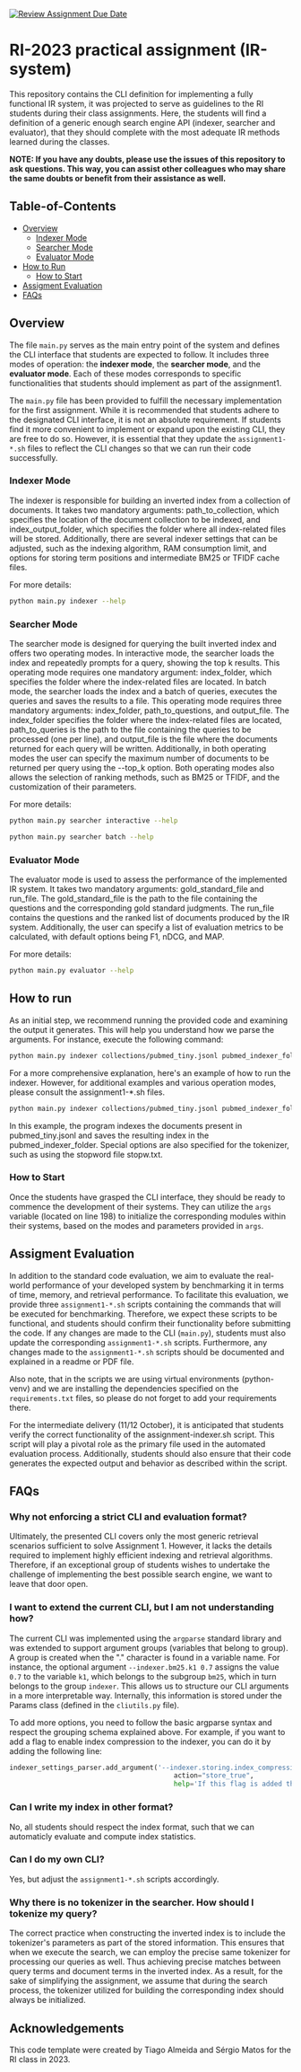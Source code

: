 [![Review Assignment Due Date](https://classroom.github.com/assets/deadline-readme-button-24ddc0f5d75046c5622901739e7c5dd533143b0c8e959d652212380cedb1ea36.svg)](https://classroom.github.com/a/Er3VCUTS)
# RI-2023 practical assignment (IR-system)

This repository contains the CLI definition for implementing a fully functional IR system, it was projected to serve as guidelines to the RI students during their class assignments. Here, the students will find a definition of a generic enough search engine API (indexer, searcher and evaluator), that they should complete with the most adequate IR methods learned during the classes.

**NOTE: If you have any doubts, please use the issues of this repository to ask questions. This way, you can assist other colleagues who may share the same doubts or benefit from their assistance as well.**

## Table-of-Contents

* [Overview](overview)
	* [Indexer Mode](#indexer-mode)
    * [Searcher Mode](#searcher-mode)
    * [Evaluator Mode](#evaluator-mode)
* [How to Run](#how-to-run)
    * [How to Start](#how-to-start)
* [Assigment Evaluation](#assigment-evaluation)
* [FAQs](#faqs)

## Overview

The file `main.py` serves as the main entry point of the system and defines the CLI interface that students are expected to follow. It includes three modes of operation: the **indexer mode**, the **searcher mode**, and the **evaluator mode**. Each of these modes corresponds to specific functionalities that students should implement as part of the assignment1. 

The `main.py` file has been provided to fulfill the necessary implementation for the first assignment. While it is recommended that students adhere to the designated CLI interface, it is not an absolute requirement. If students find it more convenient to implement or expand upon the existing CLI, they are free to do so. However, it is essential that they update the `assignment1-*.sh` files to reflect the CLI changes so that we can run their code successfully.

### Indexer Mode

The indexer is responsible for building an inverted index from a collection of documents. It takes two mandatory arguments: path_to_collection, which specifies the location of the document collection to be indexed, and index_output_folder, which specifies the folder where all index-related files will be stored. Additionally, there are several indexer settings that can be adjusted, such as the indexing algorithm, RAM consumption limit, and options for storing term positions and intermediate BM25 or TFIDF cache files.

For more details:
```bash
python main.py indexer --help
```

### Searcher Mode

The searcher mode is designed for querying the built inverted index and offers two operating modes. In interactive mode, the searcher loads the index and repeatedly prompts for a query,  showing the top k results. This operating mode requires one mandatory argument: index_folder, which specifies the folder where the index-related files are located. In batch mode, the searcher loads the index and a batch of queries, executes the queries and saves the results to a file. This operating mode requires three mandatory arguments: index_folder, path_to_questions, and output_file. The index_folder specifies the folder where the index-related files are located, path_to_queries is the path to the file containing the queries to be processed (one per line), and output_file is the file where the documents returned for each query will be written. Additionally, in both operating modes the user can specify the maximum number of documents to be returned per query using the --top_k option. Both operating modes also allows the selection of ranking methods, such as BM25 or TFIDF, and the customization of their parameters.

For more details:
```bash
python main.py searcher interactive --help
```

```bash
python main.py searcher batch --help
```

### Evaluator Mode

The evaluator mode is used to assess the performance of the implemented IR system. It takes two mandatory arguments: gold_standard_file and run_file. The gold_standard_file is the path to the file containing the questions and the corresponding gold standard judgments. The run_file contains the questions and the ranked list of documents produced by the IR system. Additionally, the user can specify a list of evaluation metrics to be calculated, with default options being F1, nDCG, and MAP.

For more details:
```bash
python main.py evaluator --help
```

## How to run

As an initial step, we recommend running the provided code and examining the output it generates. This will help you understand how we parse the arguments. For instance, execute the following command:

```bash
python main.py indexer collections/pubmed_tiny.jsonl pubmed_indexer_folder
```

For a more comprehensive explanation, here's an example of how to run the indexer. However, for additional examples and various operation modes, please consult the assignment1-*.sh files.


```bash
python main.py indexer collections/pubmed_tiny.jsonl pubmed_indexer_folder --tokenizer.minL 3 --tokenizer.stopwords stopw.txt --tokenizer.stemmer potterNLTK --indexer.algorithm SPIMI
```

In this example, the program indexes the documents present in pubmed_tiny.jsonl and saves the resulting index in the pubmed_indexer_folder. Special options are also specified for the tokenizer, such as using the stopword file stopw.txt.

### How to Start

Once the students have grasped the CLI interface, they should be ready to commence the development of their systems. They can utilize the `args` variable (located on line 198) to initialize the corresponding modules within their systems, based on the modes and parameters provided in `args`.

## Assigment Evaluation

In addition to the standard code evaluation, we aim to evaluate the real-world performance of your developed system by benchmarking it in terms of time, memory, and retrieval performance. To facilitate this evaluation, we provide three `assignment1-*.sh` scripts containing the commands that will be executed for benchmarking. Therefore, we expect these scripts to be functional, and students should confirm their functionality before submitting the code. If any changes are made to the CLI (`main.py`), students must also update the corresponding `assignment1-*.sh` scripts. Furthermore, any changes made to the `assignment1-*.sh` scripts should be documented and explained in a readme or PDF file.

Also note, that in the scripts we are using virtual environments (python-venv) and we are installing the dependencies specified on the `requirements.txt` files, so please do not forget to add your requirements there. 

For the intermediate delivery (11/12 October), it is anticipated that students verify the correct functionality of the assignment-indexer.sh script. This script will play a pivotal role as the primary file used in the automated evaluation process. Additionally, students should also ensure that their code generates the expected output and behavior as described within the script.

## FAQs

### Why not enforcing a strict CLI and evaluation format?

Ultimately, the presented CLI covers only the most generic retrieval scenarios sufficient to solve Assignment 1. However, it lacks the details required to implement highly efficient indexing and retrieval algorithms. Therefore, if an exceptional group of students wishes to undertake the challenge of implementing the best possible search engine, we want to leave that door open.

### I want to extend the current CLI, but I am not understanding how?

The current CLI was implemented using the `argparse` standard library and was extended to support argument groups (variables that belong to group). A group is created when the "." character is found in a variable name. For instance, the optional argument `--indexer.bm25.k1 0.7` assigns the value `0.7` to the variable `k1`, which belongs to the subgroup `bm25`, which in turn belongs to the group `indexer`. This allows us to structure our CLI arguments in a more interpretable way. Internally, this information is stored under the Params class (defined in the `cliutils.py` file).

To add more options, you need to follow the basic argparse syntax and respect the grouping schema explained above. For example, if you want to add a flag to enable index compression to the indexer, you can do it by adding the following line:

```python
indexer_settings_parser.add_argument('--indexer.storing.index_compression', 
                                         action="store_true",
                                         help='If this flag is added the variable index_compression becomes True else it will be False')
```

### Can I write my index in other format?
No, all students should respect the index format, such that we can automaticly evaluate and compute index statistics. 

### Can I do my own CLI?

Yes, but adjust the `assignment1-*.sh` scripts accordingly. 

### Why there is no tokenizer in the searcher. How should I tokenize my query?

The correct practice when constructing the inverted index is to include the tokenizer's parameters as part of the stored information. This ensures that when we execute the search, we can employ the precise same tokenizer for processing our queries as well. Thus achieving precise matches between query terms and document terms in the inverted index. As a result, for the sake of simplifying the assignment, we assume that during the search process, the tokenizer utilized for building the corresponding index should always be initialized.

## Acknowledgements

This code template were created by Tiago Almeida and Sérgio Matos for the RI class in 2023.
